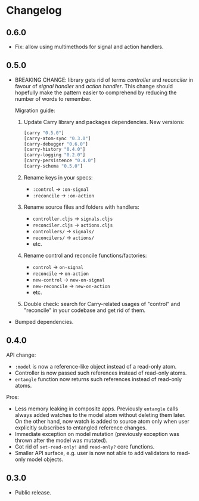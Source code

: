 # Changelog

## 0.6.0
- Fix: allow using multimethods for signal and action handlers.

## 0.5.0

- BREAKING CHANGE: library gets rid of terms *controller* and *reconciler* in favour of *signal handler* and *action handler*.
This change should hopefully make the pattern easier to comprehend by reducing the number of words to remember.
    
    Migration guide:
    
    1. Update Carry library and packages dependencies. New versions:
    
        ```clj
        [carry "0.5.0"]
        [carry-atom-sync "0.3.0"]
        [carry-debugger "0.6.0"]
        [carry-history "0.4.0"]
        [carry-logging "0.2.0"]
        [carry-persistence "0.4.0"]
        [carry-schema "0.5.0"]
        ```
    2. Rename keys in your specs:
        - `:control` -> `:on-signal`
        - `:reconcile` -> `:on-action`
    3. Rename source files and folders with handlers:
        - `controller.cljs` -> `signals.cljs`
        - `reconciler.cljs` -> `actions.cljs`
        - `controllers/` -> `signals/`
        - `reconcilers/` -> `actions/`
        - etc.
    4. Rename control and reconcile functions/factories:
        - `control` -> `on-signal`
        - `reconcile` -> `on-action`
        - `new-control` -> `new-on-signal`
        - `new-reconcile` -> `new-on-action`
        - etc.
    5. Double check: search for Carry-related usages of "control" and "reconcile" in your codebase and get rid of them.

- Bumped dependencies.

## 0.4.0

API change:

- `:model` is now a reference-like object instead of a read-only atom.
- Controller is now passed such references instead of read-only atoms.
- `entangle` function now returns such references instead of read-only atoms.

Pros:

- Less memory leaking in composite apps. Previously `entangle` calls always
added watches to the model atom without deleting them later.
On the other hand, now watch is added to source atom only when user explicitly subscribes to entangled reference changes.
- Immediate exception on model mutation (previously exception was thrown after the model was mutated).
- Got rid of `set-read-only!` and `read-only?` core functions.
- Smaller API surface, e.g. user is now not able to add validators to read-only model objects.

## 0.3.0

- Public release.
